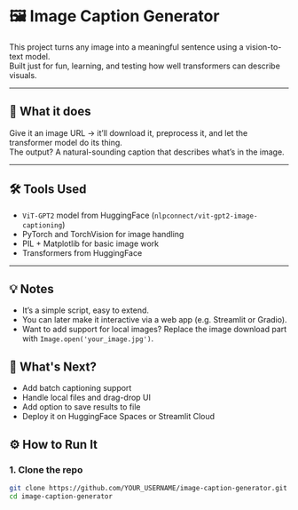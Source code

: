 # 🖼️ Image Caption Generator

This project turns any image into a meaningful sentence using a vision-to-text model.  
Built just for fun, learning, and testing how well transformers can describe visuals.

---

## 🚀 What it does

Give it an image URL → it’ll download it, preprocess it, and let the transformer model do its thing.  
The output? A natural-sounding caption that describes what’s in the image.

---

## 🛠️ Tools Used

- `ViT-GPT2` model from HuggingFace (`nlpconnect/vit-gpt2-image-captioning`)
- PyTorch and TorchVision for image handling
- PIL + Matplotlib for basic image work
- Transformers from HuggingFace

---
## 💡 Notes

- It’s a simple script, easy to extend.
- You can later make it interactive via a web app (e.g. Streamlit or Gradio).
- Want to add support for local images? Replace the image download part with `Image.open('your_image.jpg')`.

## 🧪 What's Next?

- Add batch captioning support
- Handle local files and drag-drop UI
- Add option to save results to file
- Deploy it on HuggingFace Spaces or Streamlit Cloud


## ⚙️ How to Run It

### 1. Clone the repo
```bash
git clone https://github.com/YOUR_USERNAME/image-caption-generator.git
cd image-caption-generator





